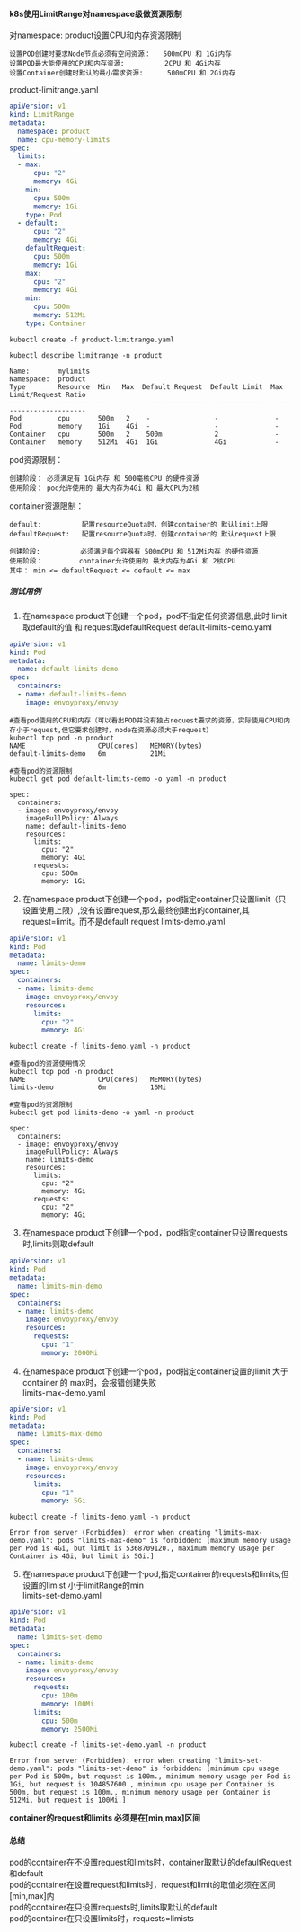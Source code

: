 #### k8s使用LimitRange对namespace级做资源限制
对namespace: product设置CPU和内存资源限制

    设置POD创建时要求Node节点必须有空闲资源：   500mCPU 和 1Gi内存
    设置POD最大能使用的CPU和内存资源:          2CPU 和 4Gi内存
    设置Container创建时默认的最小需求资源:      500mCPU 和 2Gi内存      



product-limitrange.yaml
```yaml
apiVersion: v1
kind: LimitRange
metadata:
  namespace: product
  name: cpu-memory-limits
spec:
  limits:
  - max:
      cpu: "2"
      memory: 4Gi
    min:
      cpu: 500m
      memory: 1Gi
    type: Pod
  - default:
      cpu: "2"
      memory: 4Gi
    defaultRequest:
      cpu: 500m
      memory: 1Gi
    max:
      cpu: "2"
      memory: 4Gi
    min:
      cpu: 500m
      memory: 512Mi
    type: Container
```
```shell
kubectl create -f product-limitrange.yaml

kubectl describe limitrange -n product 

Name:       mylimits
Namespace:  product
Type        Resource  Min   Max  Default Request  Default Limit  Max Limit/Request Ratio
----        --------  ---    ---  ---------------  -------------  -----------------------
Pod         cpu       500m   2    -                -              -
Pod         memory    1Gi    4Gi  -                -              -
Container   cpu       500m   2    500m             2              -
Container   memory    512Mi  4Gi  1Gi              4Gi            -
```

pod资源限制：

    创建阶段： 必须满足有 1Gi内存 和 500毫核CPU 的硬件资源
    使用阶段： pod允许使用的 最大内存为4Gi 和 最大CPU为2核


container资源限制：

    default:          配置resourceQuota时，创建container的 默认limit上限
    defaultRequest:   配置resourceQuota时，创建container的 默认request上限

    创建阶段:          必须满足每个容器有 500mCPU 和 512Mi内存 的硬件资源
    使用阶段：         container允许使用的 最大内存为4Gi 和 2核CPU
    其中： min <= defaultRequest <= default <= max 


##### 测试用例
1. 在namespace  product下创建一个pod，pod不指定任何资源信息,此时 limit取default的值 和 request取defaultRequest 
default-limits-demo.yaml
```yaml
apiVersion: v1
kind: Pod
metadata:
  name: default-limits-demo
spec:
  containers:
  - name: default-limits-demo
    image: envoyproxy/envoy
```
```shell
#查看pod使用的CPU和内存（可以看出POD并没有独占request要求的资源，实际使用CPU和内存小于request,但它要求创建时，node在资源必须大于request）
kubectl top pod -n product
NAME                  CPU(cores)   MEMORY(bytes)   
default-limits-demo   6m           21Mi

#查看pod的资源限制
kubectl get pod default-limits-demo -o yaml -n product 

spec:
  containers:
  - image: envoyproxy/envoy
    imagePullPolicy: Always
    name: default-limits-demo
    resources:
      limits:
        cpu: "2"
        memory: 4Gi
      requests:
        cpu: 500m
        memory: 1Gi
```

2. 在namespace  product下创建一个pod，pod指定container只设置limit（只设置使用上限）,没有设置request,那么最终创建出的container,其request=limit。而不是default request
limits-demo.yaml
```yaml
apiVersion: v1
kind: Pod
metadata:
  name: limits-demo
spec:
  containers:
  - name: limits-demo
    image: envoyproxy/envoy
    resources:
      limits:
        cpu: "2"
        memory: 4Gi
```

```shell
kubectl create -f limits-demo.yaml -n product 

#查看pod的资源使用情况
kubectl top pod -n product
NAME                  CPU(cores)   MEMORY(bytes)   
limits-demo           6m           16Mi 

#查看pod的资源限制
kubectl get pod limits-demo -o yaml -n product 

spec:
  containers:
  - image: envoyproxy/envoy
    imagePullPolicy: Always
    name: limits-demo
    resources:
      limits:
        cpu: "2"
        memory: 4Gi
      requests:
        cpu: "2"
        memory: 4Gi
```

3. 在namespace  product下创建一个pod，pod指定container只设置requests时,limits则取default
```yaml
apiVersion: v1
kind: Pod
metadata:
  name: limits-min-demo
spec:
  containers:
  - name: limits-demo
    image: envoyproxy/envoy
    resources:
      requests:
        cpu: "1"
        memory: 2000Mi
```

4. 在namespace product下创建一个pod，pod指定container设置的limit 大于container 的 max时，会报错创建失败  
limits-max-demo.yaml
```yaml
apiVersion: v1
kind: Pod
metadata:
  name: limits-max-demo
spec:
  containers:
  - name: limits-demo
    image: envoyproxy/envoy
    resources:
      limits:
        cpu: "1"
        memory: 5Gi
```

```shell
kubectl create -f limits-demo.yaml -n product 

Error from server (Forbidden): error when creating "limits-max-demo.yaml": pods "limits-max-demo" is forbidden: [maximum memory usage per Pod is 4Gi, but limit is 5368709120., maximum memory usage per Container is 4Gi, but limit is 5Gi.]
```

5. 在namespace product下创建一个pod,指定container的requests和limits,但设置的limist 小于limitRange的min  
limits-set-demo.yaml  
```yaml
apiVersion: v1
kind: Pod
metadata:
  name: limits-set-demo
spec:
  containers:
  - name: limits-demo
    image: envoyproxy/envoy
    resources:
      requests:
        cpu: 100m
        memory: 100Mi
      limits:
        cpu: 500m
        memory: 2500Mi
```

```shell
kubectl create -f limits-set-demo.yaml -n product 

Error from server (Forbidden): error when creating "limits-set-demo.yaml": pods "limits-set-demo" is forbidden: [minimum cpu usage per Pod is 500m, but request is 100m., minimum memory usage per Pod is 1Gi, but request is 104857600., minimum cpu usage per Container is 500m, but request is 100m., minimum memory usage per Container is 512Mi, but request is 100Mi.]
```

**container的request和limits 必须是在[min,max]区间**

#### 总结
pod的container在不设置request和limits时，container取默认的defaultRequest和default    
pod的container在设置request和limits时，request和limit的取值必须在区间[min,max]内    
pod的container在只设置requests时,limits取默认的default   
pod的container在只设置limits时，requests=limists  






